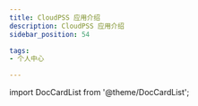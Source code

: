 ```yaml
---
title: CloudPSS 应用介绍
description: CloudPSS 应用介绍
sidebar_position: 54

tags: 
- 个人中心

---
```


import DocCardList from '@theme/DocCardList';

<DocCardList />

